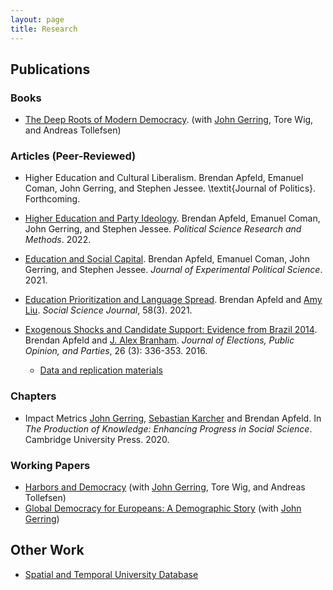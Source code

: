 ```yaml
---
layout: page
title: Research
---
```

## Publications

### Books
- [The Deep Roots of Modern Democracy](https://www.cambridge.org/core/books/deep-roots-of-modern-democracy/6AA764716C8F6BC7FF8A64F6CA2DA565). (with [John Gerring](https://liberalarts.utexas.edu/government/faculty/jg29775), Tore Wig, and Andreas Tollefsen)

### Articles (Peer-Reviewed)
- Higher Education and Cultural Liberalism. Brendan Apfeld, Emanuel Coman, John Gerring, and Stephen Jessee. \textit{Journal of Politics}. Forthcoming.
- [Higher Education and Party Ideology](https://doi.org/10.1017/psrm.2022.33). Brendan Apfeld, Emanuel Coman, John Gerring, and Stephen Jessee. *Political Science Research and Methods*. 2022.
- [Education and Social Capital](https://doi.org/10.1017/XPS.2021.6). Brendan Apfeld, Emanuel Coman, John Gerring, and Stephen Jessee. *Journal of Experimental Political Science*. 2021.

- [Education Prioritization and Language Spread](https://www.sciencedirect.com/science/article/pii/S0362331919300709). Brendan Apfeld and [Amy Liu](http://www.amyhliu.com/). *Social Science Journal*, 58(3). 2021.
- [Exogenous Shocks and Candidate Support: Evidence from Brazil 2014](http://www.tandfonline.com/doi/full/10.1080/17457289.2016.1178647). Brendan Apfeld and [J. Alex Branham](https://jabranham.com). *Journal of Elections, Public Opinion, and Parties*, 26 (3): 336-353. 2016.
	- [Data and replication materials](https://github.com/jabranham/brazil)

### Chapters
- Impact Metrics [John Gerring](https://liberalarts.utexas.edu/government/faculty/jg29775), [Sebastian Karcher](https://www.sebastiankarcher.com) and Brendan Apfeld. In *The Production of Knowledge: Enhancing Progress in Social Science*. Cambridge University Press. 2020.

### Working Papers
- [Harbors and Democracy](http://ssrn.com/abstract=3205037) (with [John Gerring](https://liberalarts.utexas.edu/government/faculty/jg29775), Tore Wig, and Andreas Tollefsen)
- [Global Democracy for Europeans: A Demographic Story](https://ssrn.com/abstract_id=3287831) (with [John Gerring](https://liberalarts.utexas.edu/government/faculty/jg29775))

## Other Work
- [Spatial and Temporal University Database](files/univ_database.pdf)
